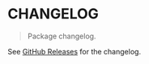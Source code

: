 # CHANGELOG

> Package changelog.

See [GitHub Releases](https://github.com/stdlib-js/stats-base-dists-chi/releases) for the changelog.